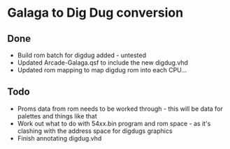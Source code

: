 # Galaga to Dig Dug conversion

## Done

- Build rom batch for digdug added - untested
- Updated Arcade-Galaga.qsf to include the new digdug.vhd 
- Updated rom mapping to map digdug rom into each CPU...

## Todo

- Proms data from rom needs to be worked through - this will be data for palettes and things like that
- Work out what to do with 54xx.bin program and rom space - as it's clashing with the address space for digdugs graphics
- Finish annotating digdug.vhd